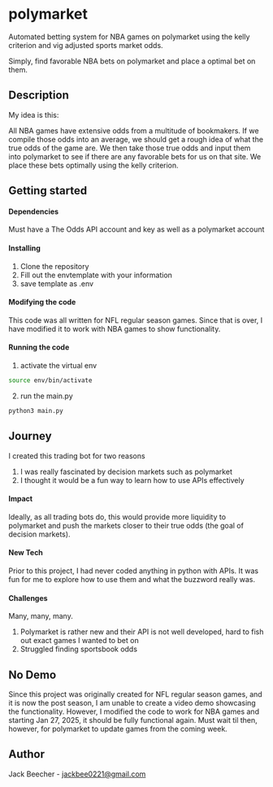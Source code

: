 # polymarket
Automated betting system for NBA games on polymarket using the kelly criterion
and vig adjusted sports market odds.

Simply, find favorable NBA bets on polymarket and place a optimal bet on them.

## Description

My idea is this:

All NBA games have extensive odds from a multitude of bookmakers. If we compile those odds into an
average, we should get a rough idea of what the true odds of the game are. We then take those true 
odds and input them into polymarket to see if there are any favorable bets for us on that site.
We place these bets optimally using the kelly criterion.

## Getting started

#### Dependencies
Must have a The Odds API account and key as well as a polymarket account

#### Installing
1. Clone the repository
2. Fill out the envtemplate with your information
3. save template as .env

#### Modifying the code
This code was all written for NFL regular season games. Since that is over,
I have modified it to work with NBA games to show functionality.

#### Running the code
1. activate the virtual env
```bash
source env/bin/activate
```
2. run the main.py
```bash
python3 main.py
```

## Journey
I created this trading bot for two reasons
1. I was really fascinated by decision markets such as polymarket
2. I thought it would be a fun way to learn how to use APIs effectively

#### Impact
Ideally, as all trading bots do, this would provide more liquidity to polymarket and push
the markets closer to their true odds (the goal of decision markets).

#### New Tech
Prior to this project, I had never coded anything in python with APIs. It was fun for me to explore how to use them
and what the buzzword really was.

#### Challenges
Many, many, many.

1. Polymarket is rather new and their API is not well developed, hard to fish out exact games I wanted to bet on
2. Struggled finding sportsbook odds

## No Demo
Since this project was originally created for NFL regular season games, and it is now the post season, I am unable
to create a video demo showcasing the functionality. However, I modified the code to work for NBA games and starting
Jan 27, 2025, it should be fully functional again. Must wait til then, however, for polymarket to update games from the coming week.

## Author
Jack Beecher - jackbee0221@gmail.com

